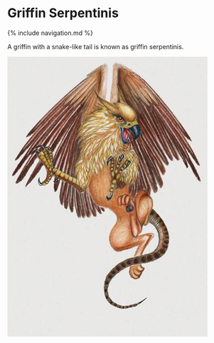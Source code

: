 # Griffin Serpentinis

{% include navigation.md %}

A griffin with a snake-like tail is known as griffin serpentinis.

<img src="./Griffin%20image%205.jpg" alt="A Griffin With a Snake-Like Tail">

